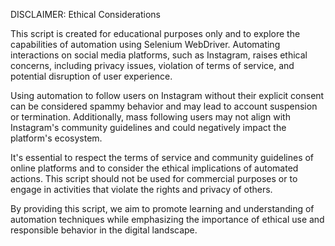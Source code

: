 DISCLAIMER: Ethical Considerations

This script is created for educational purposes only and to explore the capabilities of automation using Selenium WebDriver. Automating interactions on social media platforms, such as Instagram, raises ethical concerns, including privacy issues, violation of terms of service, and potential disruption of user experience.

Using automation to follow users on Instagram without their explicit consent can be considered spammy behavior and may lead to account suspension or termination. Additionally, mass following users may not align with Instagram's community guidelines and could negatively impact the platform's ecosystem.

It's essential to respect the terms of service and community guidelines of online platforms and to consider the ethical implications of automated actions. This script should not be used for commercial purposes or to engage in activities that violate the rights and privacy of others.

By providing this script, we aim to promote learning and understanding of automation techniques while emphasizing the importance of ethical use and responsible behavior in the digital landscape.
